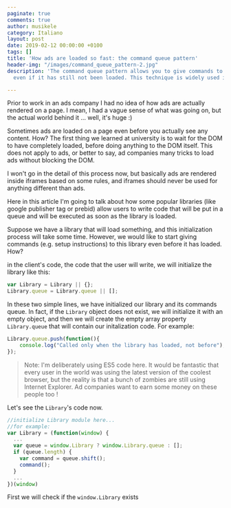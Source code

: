 ```yaml
---
paginate: true
comments: true
author: musikele
category: Italiano
layout: post
date: 2019-02-12 00:00:00 +0100
tags: []
title: 'How ads are loaded so fast: the command queue pattern'
header-img: "/images/command_queue_pattern-2.jpg"
description: 'The command queue pattern allows you to give commands to your library,
  even if it has still not been loaded. This technique is widely used in advertising. '

---
```

Prior to work in an ads company I had no idea of how ads are actually rendered on a page. I mean, I had a vague sense of what was going on, but the actual world behind it ... well, it's huge :) 

Sometimes ads are loaded on a page even before you actually see any content. How? The first thing we learned at university is to wait for the DOM to have completely loaded, before doing anything to the DOM itself. This does not apply to ads, or better to say, ad companies many tricks to load ads without blocking the DOM. 

I won't go in the detail of this process now, but basically ads are rendered inside iframes based on some rules, and iframes should never be used for anything different than ads. 

Here in this article I'm going to talk about how some popular libraries (like google publisher tag or prebid) allow users to write code that will be put in a queue and will be executed as soon as the library is loaded.  

Suppose we have a library that will load something, and this initialization process will take some time. However, we would like to start giving commands (e.g. setup instructions) to this library even before it has loaded. How? 

in the client's code, the code that the user will write, we will initialize the library like this: 

```javascript
var Library = Library || {}; 
Library.queue = Library.queue || [];
```

In these two simple lines, we have initialized our library and its commands queue. In fact, if the `Library` object does not exist, we will initialize it with an empty object, and then we will create the empty array property `Library.queue` that will contain our initalization code. For example: 

```javascript
Library.queue.push(function(){
	console.log("Called only when the library has loaded, not before");
});
```

> Note: I'm deliberately using ES5 code here. It would be fantastic that every user in the world was using the latest version of the coolest browser, but the reality is that a bunch of zombies are still using Internet Explorer. Ad companies want to earn some money on these people too ! 

Let's see the `Library`'s code now. 

```javascript
//initialize Library module here...
//for example: 
var Library = (function(window) {
  ...
  var queue = window.Library ? window.Library.queue : [];
  if (queue.length) {
    var command = queue.shift(); 
    command();
  }
  ...
})(window)
```

First we will check if the `window.Library` exists